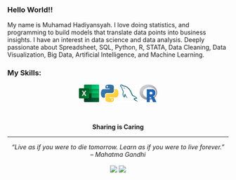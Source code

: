 ### Hello World!!

My name is Muhamad Hadiyansyah. I love doing statistics, and programming to build models that translate data points into business insights. I have an interest in data science and data analysis. Deeply passionate about Spreadsheet, SQL, Python, R, STATA, Data Cleaning, Data Visualization, Big Data, Artificial Intelligence, and Machine Learning.

### My Skills:

<p align="center">
	<img title="Spreadsheet" alt="Spreadsheet" src="https://raw.githubusercontent.com/muhamadhadiyansyah/muhamadhadiyansyah/master/assets/Excel.svg" height="40" />
  <img title="Python" alt="Python" src="https://raw.githubusercontent.com/muhamadhadiyansyah/muhamadhadiyansyah/master/assets/python.svg" width="40" height="40" />
	<img title="MySQL" alt="MySQL" src="https://raw.githubusercontent.com/muhamadhadiyansyah/muhamadhadiyansyah/master/assets/mysql.svg" width="40" height="40" />
	<img title="R" alt="R" src="https://raw.githubusercontent.com/muhamadhadiyansyah/muhamadhadiyansyah/master/assets/R.svg" width="40" height="40" />
</p>

</details>    

<br>

<p align="center">
	<strong>Sharing is Caring</strong>
</p>

<hr>
<p align="center">
   <i>“Live as if you were to die tomorrow. Learn as if you were to live forever.”</i>
   <br>
   <i>– Mahatma Gandhi</i>
   <br>
<br>	
<a target="_blank" href="https://www.linkedin.com/in/muhamadhadiyansyah/"><img src="https://img.shields.io/badge/-LinkedIn-0077B5?style=for-the-badge&logo=Linkedin&logoColor=white"></img></a>
<a target="_blank" href="mailto:m.hadiyansyah75@gmail.com"><img src="https://img.shields.io/badge/-Gmail-D14836?style=for-the-badge&logo=Gmail&logoColor=white"></img></a>
<br>
</p>       
